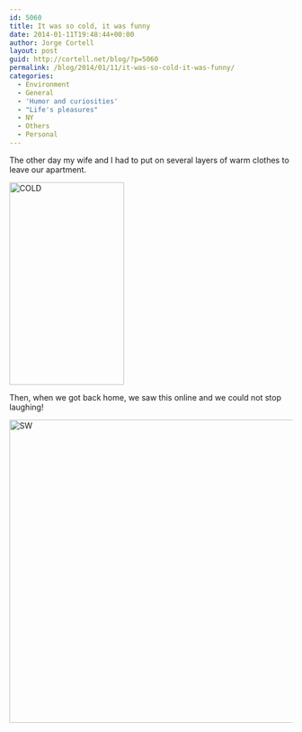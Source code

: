 ```yaml
---
id: 5060
title: It was so cold, it was funny
date: 2014-01-11T19:48:44+00:00
author: Jorge Cortell
layout: post
guid: http://cortell.net/blog/?p=5060
permalink: /blog/2014/01/11/it-was-so-cold-it-was-funny/
categories:
  - Environment
  - General
  - 'Humor and curiosities'
  - "Life's pleasures"
  - NY
  - Others
  - Personal
---
```

The other day my wife and I had to put on several layers of warm clothes to leave our apartment.

<img class="aligncenter" alt="COLD" src="https://lh6.googleusercontent.com/-OE7KzFAqTIw/UtHmGYxwA3I/AAAAAAAAOlM/prg3VuGvNPY/w204-h361-no/photo.JPG" width="204" height="361" />

Then, when we got back home, we saw this online and we could not stop laughing!

<img class="aligncenter" alt="SW" src="http://2.bp.blogspot.com/-ra9mWx4K7rI/UsqSeN-CmYI/AAAAAAAAEto/nQWYYJPrN-M/s1600/going%2Bto%2Bthe%2Bstore.jpg" width="720" height="540" />
